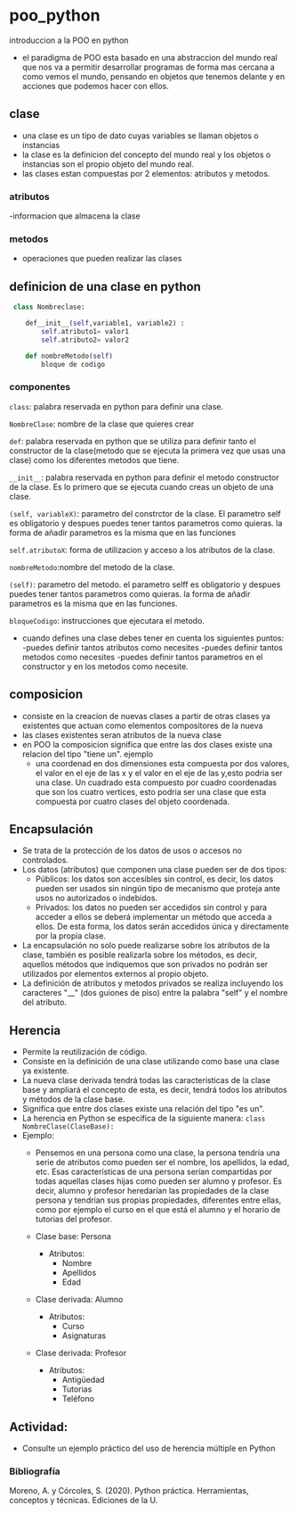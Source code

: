 # poo_python
introduccion a la POO en python 

- el paradigma de POO esta basado en una abstraccion del mundo real que nos va a permitir desarrollar programas de forma mas cercana a como vemos el mundo, pensando en objetos que tenemos delante y en acciones que podemos hacer con ellos.

## clase

- una clase es un tipo de dato cuyas variables se llaman objetos o instancias 
- la clase es la definicion del concepto del mundo real y los objetos o instancias son el propio objeto del mundo real.
- las clases estan compuestas por 2 elementos: atributos y metodos. 

### atributos 
-informacion que almacena la clase

### metodos
- operaciones que pueden realizar las clases 

## definicion de una clase en python 
```python
 class Nombreclase:

    def__init__(self,variable1, variable2) :
        self.atributo1= valor1
        self.atributo2= valor2

    def nombreMetodo(self)
        bloque de codigo 
```
### componentes

```class```: palabra reservada en python para definir una clase.

```NombreClase```: nombre de la clase que quieres crear

```def```: palabra reservada en python que se utiliza para definir tanto el constructor de la clase(metodo que se ejecuta la primera vez que usas una clase) como los diferentes metodos que tiene. 

```__init__```: palabra reservada en python para definir el metodo constructor de la clase. Es lo primero que se ejecuta cuando creas un objeto de una clase.

```(self, variableX)```: parametro del constrctor de la clase. El parametro self es obligatorio y despues puedes tener tantos parametros como quieras. la forma de añadir parametros es la misma que en las funciones 

```self.atributoX```:  forma de utilizacion  y acceso a los atributos de la clase.

```nombreMetodo```:nombre del metodo de la clase.

```(self)```: parametro del metodo. el parametro selff es obligatorio y despues puedes tener tantos parametros como quieras. la forma de añadir parametros es la misma que en las funciones.

```bloqueCodigo```: instrucciones que ejecutara el metodo.

- cuando defines una clase debes tener en cuenta los siguientes puntos:
    -puedes definir tantos atributos como necesites
    -puedes definir tantos metodos como necesites 
    -puedes definir tantos parametros en el constructor y en los  metodos como necesite.

## composicion 
- consiste en la creacion de nuevas clases a partir de otras clases ya existentes que actuan como elementos compositores de la nueva 
- las clases existentes seran atributos de la nueva clase 
- en POO la composicion significa que entre  las dos clases existe una relacion del tipo "tiene un".
ejemplo
    - una coordenad en dos dimensiones esta compuesta por dos valores, el valor en el eje de las x y el valor en el eje de las y,esto podria ser una clase. Un cuadrado esta compuesto por cuadro coordenadas que son los cuatro vertices, esto podria ser una clase que esta compuesta por cuatro clases del objeto coordenada.
    
## Encapsulación
- Se trata de la protección de los datos de usos o accesos no controlados.
- Los datos (atributos) que componen una clase pueden ser de dos tipos:
    - Públicos:  los datos son accesibles sin control, es decir, los datos pueden ser usados sin ningún tipo de mecanismo que proteja ante usos no autorizados o indebidos.
    - Privados: los datos no pueden ser accedidos sin control y para acceder a ellos se deberá implementar un método que acceda a ellos.  De esta forma, los datos serán accedidos única y directamente por la propia clase.
- La encapsulación no solo puede realizarse sobre los atributos de la clase, también es posible realizarla sobre los métodos, es decir, aquellos métodos que indiquemos que son privados no podrán ser utilizados por elementos externos al propio objeto.
- La definición de atributos y metodos privados se realiza incluyendo los caracteres "__" (dos guiones de piso) entre la palabra "self" y el nombre del atributo.

## Herencia
- Permite la reutilización de código.
- Consiste en la definición de una clase utilizando como base una clase ya existente.
- La nueva clase derivada tendrá todas las caracteristicas de la clase base y ampliará el concepto de esta, es decir, tendrá todos los atributos y métodos de la clase base.
- Significa que entre dos clases existe una relación del tipo "es un".
- La herencia en Python se especifica de la siguiente manera: ```class NombreClase(ClaseBase):```
- Ejemplo:
    - Pensemos en una persona como una clase, la persona tendría una serie de atributos como pueden ser el nombre, los apellidos, la edad, etc.  Esas características de una persona serían compartidas por todas aquellas clases hijas como pueden ser alumno y profesor.  Es decir, alumno y profesor heredarían las propiedades de la clase persona y tendrían sus propias propiedades, diferentes entre ellas, como por ejemplo el curso en el que está el alumno y el horario de tutorias del profesor.

    - Clase base: Persona
        - Atributos:
            - Nombre
            - Apellidos
            - Edad

    - Clase derivada: Alumno
        - Atributos:
            - Curso
            - Asignaturas
    
    - Clase derivada: Profesor
        - Atributos:
            - Antigüedad
            - Tutorias
            - Teléfono

## Actividad:
- Consulte un ejemplo práctico del uso de herencia múltiple en Python

### Bibliografía
Moreno, A. y Córcoles, S.  (2020).  Python práctica.  Herramientas, conceptos y técnicas.  Ediciones de la U.



